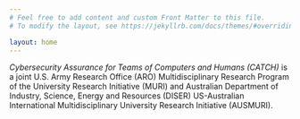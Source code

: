 ```yaml
---
# Feel free to add content and custom Front Matter to this file.
# To modify the layout, see https://jekyllrb.com/docs/themes/#overriding-theme-defaults

layout: home
---
```

_Cybersecurity Assurance for Teams of Computers and Humans (CATCH)_ is a joint U.S. Army Research Office (ARO) Multidisciplinary Research Program of the University Research Initiative (MURI) and Australian Department of Industry, Science, Energy and Resources (DISER) US-Australian International Multidisciplinary University Research Initiative (AUSMURI). 